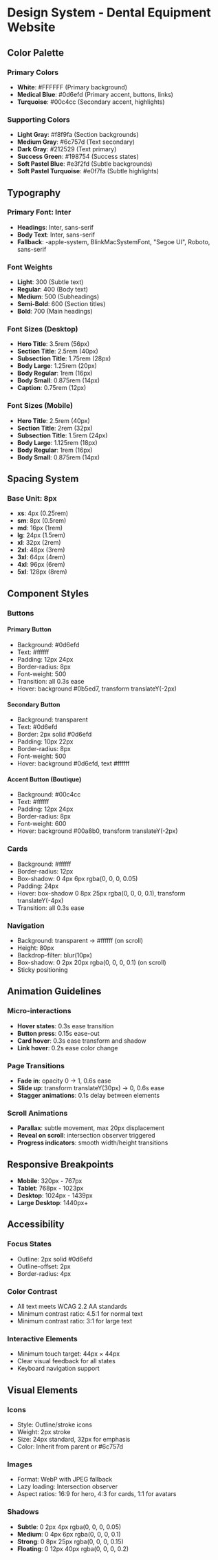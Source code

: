 # Design System - Dental Equipment Website

## Color Palette

### Primary Colors
- **White**: #FFFFFF (Primary background)
- **Medical Blue**: #0d6efd (Primary accent, buttons, links)
- **Turquoise**: #00c4cc (Secondary accent, highlights)

### Supporting Colors
- **Light Gray**: #f8f9fa (Section backgrounds)
- **Medium Gray**: #6c757d (Text secondary)
- **Dark Gray**: #212529 (Text primary)
- **Success Green**: #198754 (Success states)
- **Soft Pastel Blue**: #e3f2fd (Subtle backgrounds)
- **Soft Pastel Turquoise**: #e0f7fa (Subtle highlights)

## Typography

### Primary Font: Inter
- **Headings**: Inter, sans-serif
- **Body Text**: Inter, sans-serif
- **Fallback**: -apple-system, BlinkMacSystemFont, "Segoe UI", Roboto, sans-serif

### Font Weights
- **Light**: 300 (Subtle text)
- **Regular**: 400 (Body text)
- **Medium**: 500 (Subheadings)
- **Semi-Bold**: 600 (Section titles)
- **Bold**: 700 (Main headings)

### Font Sizes (Desktop)
- **Hero Title**: 3.5rem (56px)
- **Section Title**: 2.5rem (40px)
- **Subsection Title**: 1.75rem (28px)
- **Body Large**: 1.25rem (20px)
- **Body Regular**: 1rem (16px)
- **Body Small**: 0.875rem (14px)
- **Caption**: 0.75rem (12px)

### Font Sizes (Mobile)
- **Hero Title**: 2.5rem (40px)
- **Section Title**: 2rem (32px)
- **Subsection Title**: 1.5rem (24px)
- **Body Large**: 1.125rem (18px)
- **Body Regular**: 1rem (16px)
- **Body Small**: 0.875rem (14px)

## Spacing System

### Base Unit: 8px
- **xs**: 4px (0.25rem)
- **sm**: 8px (0.5rem)
- **md**: 16px (1rem)
- **lg**: 24px (1.5rem)
- **xl**: 32px (2rem)
- **2xl**: 48px (3rem)
- **3xl**: 64px (4rem)
- **4xl**: 96px (6rem)
- **5xl**: 128px (8rem)

## Component Styles

### Buttons

#### Primary Button
- Background: #0d6efd
- Text: #ffffff
- Padding: 12px 24px
- Border-radius: 8px
- Font-weight: 500
- Transition: all 0.3s ease
- Hover: background #0b5ed7, transform translateY(-2px)

#### Secondary Button
- Background: transparent
- Text: #0d6efd
- Border: 2px solid #0d6efd
- Padding: 10px 22px
- Border-radius: 8px
- Font-weight: 500
- Hover: background #0d6efd, text #ffffff

#### Accent Button (Boutique)
- Background: #00c4cc
- Text: #ffffff
- Padding: 12px 24px
- Border-radius: 8px
- Font-weight: 600
- Hover: background #00a8b0, transform translateY(-2px)

### Cards
- Background: #ffffff
- Border-radius: 12px
- Box-shadow: 0 4px 6px rgba(0, 0, 0, 0.05)
- Padding: 24px
- Hover: box-shadow 0 8px 25px rgba(0, 0, 0, 0.1), transform translateY(-4px)
- Transition: all 0.3s ease

### Navigation
- Background: transparent → #ffffff (on scroll)
- Height: 80px
- Backdrop-filter: blur(10px)
- Box-shadow: 0 2px 20px rgba(0, 0, 0, 0.1) (on scroll)
- Sticky positioning

## Animation Guidelines

### Micro-interactions
- **Hover states**: 0.3s ease transition
- **Button press**: 0.15s ease-out
- **Card hover**: 0.3s ease transform and shadow
- **Link hover**: 0.2s ease color change

### Page Transitions
- **Fade in**: opacity 0 → 1, 0.6s ease
- **Slide up**: transform translateY(30px) → 0, 0.6s ease
- **Stagger animations**: 0.1s delay between elements

### Scroll Animations
- **Parallax**: subtle movement, max 20px displacement
- **Reveal on scroll**: intersection observer triggered
- **Progress indicators**: smooth width/height transitions

## Responsive Breakpoints

- **Mobile**: 320px - 767px
- **Tablet**: 768px - 1023px
- **Desktop**: 1024px - 1439px
- **Large Desktop**: 1440px+

## Accessibility

### Focus States
- Outline: 2px solid #0d6efd
- Outline-offset: 2px
- Border-radius: 4px

### Color Contrast
- All text meets WCAG 2.2 AA standards
- Minimum contrast ratio: 4.5:1 for normal text
- Minimum contrast ratio: 3:1 for large text

### Interactive Elements
- Minimum touch target: 44px × 44px
- Clear visual feedback for all states
- Keyboard navigation support

## Visual Elements

### Icons
- Style: Outline/stroke icons
- Weight: 2px stroke
- Size: 24px standard, 32px for emphasis
- Color: Inherit from parent or #6c757d

### Images
- Format: WebP with JPEG fallback
- Lazy loading: Intersection observer
- Aspect ratios: 16:9 for hero, 4:3 for cards, 1:1 for avatars

### Shadows
- **Subtle**: 0 2px 4px rgba(0, 0, 0, 0.05)
- **Medium**: 0 4px 6px rgba(0, 0, 0, 0.1)
- **Strong**: 0 8px 25px rgba(0, 0, 0, 0.15)
- **Floating**: 0 12px 40px rgba(0, 0, 0, 0.2)

